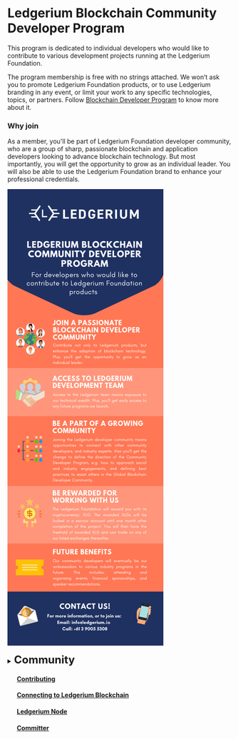 # Ledgerium Blockchain Community Developer Program
This program is dedicated to individual developers who would like to contribute to various development projects running at the Ledgerium Foundation.

The program membership is free with no strings attached. We won’t ask you to promote Ledgerium Foundation products, or to use Ledgerium branding in any event, or limit your work to any specific technologies, topics, or partners. 
Follow [Blockchain Developer Program](https://medium.com/ledgerium-io/join-our-ledgerium-blockchain-developer-program-a203209f46fb) to know more about it.

### Why join
As a member, you'll be part of Ledgerium Foundation developer community, who are a group of sharp, passionate blockchain and application developers looking to advance blockchain technology.  But most importantly, you will get the opportunity to grow as an individual leader. You will also be able to use the Ledgerium Foundation brand to enhance your professional credentials.


![alt text](https://github.com/ledgerium-io/ledgeriumwiki/blob/master/opencommunity/opendevelopercommunity.jpg)

<details><summary> <strong><font size="+2">Community</strong></font></summary><br>

Most discussion about Ledgerium Blockchain happens over email and GitHub, but those aren't the only way to interact with the Ledgerium Blockchain community. We also do chat and much more. Check out the following resources if you're looking for help, to discuss Ledgerium Blockchain development, or stay up to date:


* __User mailing list:__  :email: xlg-user@ledgerium.io,[User group link](https://groups.google.com/a/theblockledger.net/forum/#!forum/xlg-user) for general discussion, questions, and announcements. This is the perfect place to ask for help if you need it!
* __Developer mailing list:__  :email: xlg-developer@ledgerium.io, [Developer group link](https://groups.google.com/a/theblockledger.net/forum/#!forum/xlg-developer) for discussion about project development.
* __Github:__ Star us at [ledgerium](https://github.com/ledgerium-io) and use this to follow Ledgerium Blockchain development, raise issues, or submit pull requests. If you're interested in development, please see the Contributing section below for details on our development process.
* __Slack:__ Some committers and users are present on the channel [Ledgerium Slack](https://ledgerium.slack.com). If you are interested in joining the channel please contact via users@ledgerium.io
* __Twitter:__ Follow us on Twitter at[@ledgerium](https://twitter.com/ledgerium?lang=en)
* __Medium__: Follow us on [Medium](https://medium.com/ledgerium-io/) to get weekly updates and to read our technical blogs
* __Technical Documentation:__ http://docs.ledgerium.io to know more technical aspects of our Ledgerium Blockchain
</details>
    
#### &ensp;&ensp;&ensp;[Contributing](./contribute.md#Contributing)

####  &ensp;&ensp;&ensp;[Connecting to Ledgerium Blockchain](./LedgeriumBlockhain.md)

#### &ensp;&ensp;&ensp;[Ledgerium Node](./ledgeriumnode.md)

#### &ensp;&ensp;&ensp;[Committer](./committer.md)
